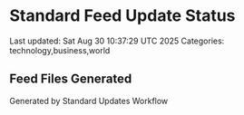 # Standard Feed Update Status
Last updated: Sat Aug 30 10:37:29 UTC 2025
Categories: technology,business,world

## Feed Files Generated

Generated by Standard Updates Workflow
